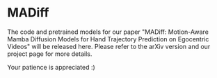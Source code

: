 # MADiff

The code and pretrained models for our paper "MADiff: Motion-Aware Mamba Diffusion Models for Hand Trajectory Prediction on Egocentric Videos" will be released here. Please refer to the arXiv version and our project page for more details.

Your patience is appreciated :)
